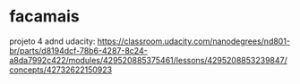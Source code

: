 # facamais
projeto 4 adnd udacity: https://classroom.udacity.com/nanodegrees/nd801-br/parts/d8194dcf-78b6-4287-8c24-a8da7992c422/modules/429520885375461/lessons/4295208853239847/concepts/42732622150923
